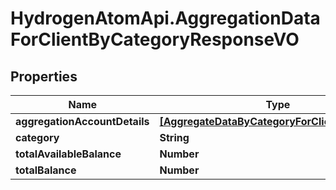 # HydrogenAtomApi.AggregationDataForClientByCategoryResponseVO

## Properties
Name | Type | Description | Notes
------------ | ------------- | ------------- | -------------
**aggregationAccountDetails** | [**[AggregateDataByCategoryForClientFromDbVO]**](AggregateDataByCategoryForClientFromDbVO.md) |  | [optional] 
**category** | **String** |  | [optional] 
**totalAvailableBalance** | **Number** |  | [optional] 
**totalBalance** | **Number** |  | [optional] 


